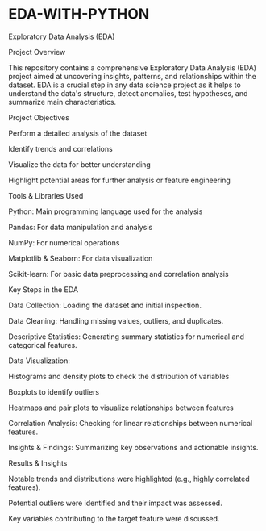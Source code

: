 # EDA-WITH-PYTHON

Exploratory Data Analysis (EDA)

Project Overview

This repository contains a comprehensive Exploratory Data Analysis (EDA) project aimed at uncovering insights, patterns, and relationships within the dataset. EDA is a crucial step in any data science project as it helps to understand the data's structure, detect anomalies, test hypotheses, and summarize main characteristics.

Project Objectives

Perform a detailed analysis of the dataset

Identify trends and correlations

Visualize the data for better understanding

Highlight potential areas for further analysis or feature engineering

Tools & Libraries Used

Python: Main programming language used for the analysis

Pandas: For data manipulation and analysis

NumPy: For numerical operations

Matplotlib & Seaborn: For data visualization

Scikit-learn: For basic data preprocessing and correlation analysis

Key Steps in the EDA

Data Collection: Loading the dataset and initial inspection.

Data Cleaning: Handling missing values, outliers, and duplicates.

Descriptive Statistics: Generating summary statistics for numerical and categorical features.

Data Visualization:

Histograms and density plots to check the distribution of variables

Boxplots to identify outliers

Heatmaps and pair plots to visualize relationships between features

Correlation Analysis: Checking for linear relationships between numerical features.

Insights & Findings: Summarizing key observations and actionable insights.

Results & Insights

Notable trends and distributions were highlighted (e.g., highly correlated features).

Potential outliers were identified and their impact was assessed.

Key variables contributing to the target feature were discussed.
